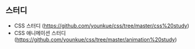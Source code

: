 ## 스터디
* CSS 스터디 (https://github.com/younkue/css/tree/master/css%20study)
* CSS 애니메이션 스터디 (https://github.com/younkue/css/tree/master/animation%20study)

